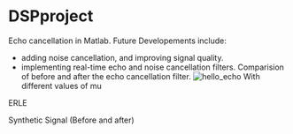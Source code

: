 # DSPproject
Echo cancellation in Matlab. Future Developements include:
- adding noise cancellation, and improving signal quality.
- implementing real-time echo and noise cancellation filters.
Comparision of before and after the echo cancellation filter.
![hello_echo](https://user-images.githubusercontent.com/25523755/27505972-c46eed22-5862-11e7-8412-9808c4967628.png)
With different values of mu

ERLE

Synthetic Signal (Before and after)

